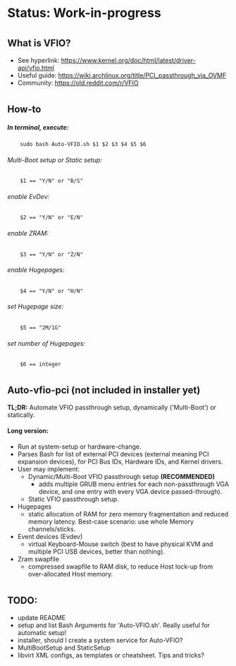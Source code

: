 # Status: Work-in-progress
#
## What is VFIO?
* See hyperlink:  https://www.kernel.org/doc/html/latest/driver-api/vfio.html
* Useful guide:   https://wiki.archlinux.org/title/PCI_passthrough_via_OVMF
* Community:      https://old.reddit.com/r/VFIO
#
## How-to
##### In terminal, execute:

        sudo bash Auto-VFIO.sh $1 $2 $3 $4 $5 $6
###### Multi-Boot setup or Static setup:
        $1 == "Y/N" or "B/S"
###### enable EvDev:
        $2 == "Y/N" or "E/N"
###### enable ZRAM:
        $3 == "Y/N" or "Z/N"
###### enable Hugepages:
        $4 == "Y/N" or "H/N"
###### set Hugepage size:
        $5 == "2M/1G"
###### set number of Hugepages:
        $6 == integer
#
## Auto-vfio-pci  (not included in installer yet)
**TL;DR:**
Automate VFIO passthrough setup, dynamically ('Multi-Boot') or statically.
#### Long version:
* Run at system-setup or hardware-change.
* Parses Bash for list of external PCI devices (external meaning PCI expansion devices), for PCI Bus IDs, Hardware IDs, and Kernel drivers.
* User may implement:
  * Dynamic/Multi-Boot VFIO passthrough setup  **(RECOMMENDED)**
    * adds multiple GRUB menu entries for each non-passthrough VGA device, and one entry with every VGA device passed-through). 
  * Static VFIO passthrough setup.
 * Hugepages
   * static allocation of RAM for zero memory fragmentation and reduced memory latency. Best-case scenario: use whole Memory channels/sticks.
 * Event devices (Evdev)
   * virtual Keyboard-Mouse switch (best to have physical KVM and multiple PCI USB devices, better than nothing).
 * Zram swapfile
   * compressed swapfile to RAM disk, to reduce Host lock-up from over-allocated Host memory.
#
## TODO:
* update README
* setup and list Bash Arguments for 'Auto-VFIO.sh'. Really useful for automatic setup!
* installer, should I create a system service for Auto-VFIO?
* MultiBootSetup and StaticSetup
* libvirt XML configs, as templates or cheatsheet. Tips and tricks?
#
